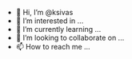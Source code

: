 - 👋 Hi, I’m @ksivas
- 👀 I’m interested in ...
- 🌱 I’m currently learning ...
- 💞️ I’m looking to collaborate on ...
- 📫 How to reach me ...

<!---
ksivas/ksivas is a ✨ special ✨ repository because its `README.md` (this file) appears on your GitHub profile.
You can click the Preview link to take a look at your changes.
--->
